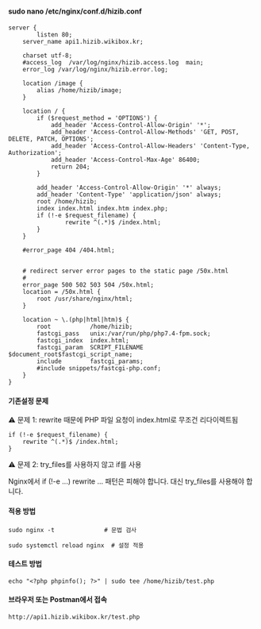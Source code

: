 #### sudo nano /etc/nginx/conf.d/hizib.conf

```less
server {
		listen 80;
    server_name api1.hizib.wikibox.kr;

    charset utf-8;
    #access_log  /var/log/nginx/hizib.access.log  main;
    error_log /var/log/nginx/hizib.error.log;

    location /image {
        alias /home/hizib/image;
    }

    location / {
        if ($request_method = 'OPTIONS') {
            add_header 'Access-Control-Allow-Origin' '*';
            add_header 'Access-Control-Allow-Methods' 'GET, POST, DELETE, PATCH, OPTIONS';
            add_header 'Access-Control-Allow-Headers' 'Content-Type, Authorization';
            add_header 'Access-Control-Max-Age' 86400;
            return 204;
        }

        add_header 'Access-Control-Allow-Origin' '*' always;
        add_header 'Content-Type' 'application/json' always;
        root /home/hizib;
        index index.html index.htm index.php;
        if (!-e $request_filename) {
                rewrite ^(.*)$ /index.html;
        }
    }

    #error_page 404 /404.html;


    # redirect server error pages to the static page /50x.html
    #
    error_page 500 502 503 504 /50x.html;
    location = /50x.html {
        root /usr/share/nginx/html;
    }

    location ~ \.(php|html|htm)$ {
        root           /home/hizib;
        fastcgi_pass   unix:/var/run/php/php7.4-fpm.sock;
        fastcgi_index  index.html;
        fastcgi_param  SCRIPT_FILENAME  $document_root$fastcgi_script_name;
        include        fastcgi_params;
        #include snippets/fastcgi-php.conf;
    }
}
```

#### 기존설정 문제

⚠️ 문제 1: rewrite 때문에 PHP 파일 요청이 index.html로 무조건 리다이렉트됨
```less
if (!-e $request_filename) {
    rewrite ^(.*)$ /index.html;
}
```

⚠️ 문제 2: try_files를 사용하지 않고 if를 사용

Nginx에서 if (!-e ...) rewrite ... 패턴은 피해야 합니다. 대신 try_files를 사용해야 합니다.


#### 적용 방법

```less
sudo nginx -t              # 문법 검사

sudo systemctl reload nginx  # 설정 적용
```

#### 테스트 방법
```less
echo "<?php phpinfo(); ?>" | sudo tee /home/hizib/test.php
```

#### 브라우저 또는 Postman에서 접속
```less
http://api1.hizib.wikibox.kr/test.php
```




